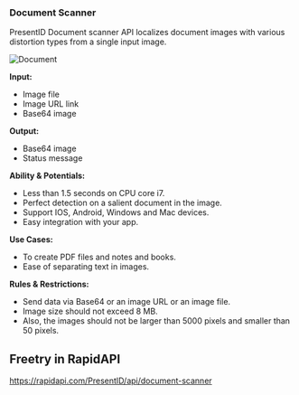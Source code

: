 ### Document Scanner
PresentID Document scanner API localizes document images with various distortion types from a single input image.

![Document](https://user-images.githubusercontent.com/63470748/119769067-a17dfa80-be6e-11eb-92e2-9f8fff62f202.png)


**Input:**
- Image file
- Image URL link
- Base64 image

**Output:**
- Base64 image
- Status message

**Ability & Potentials:**
- Less than 1.5 seconds on CPU core i7.
- Perfect detection on a salient document in the image.
- Support IOS, Android, Windows and Mac devices.
- Easy integration with your app.

**Use Cases:**
- To create PDF files and notes and books.
- Ease of separating text in images.

**Rules & Restrictions:**
- Send data via Base64 or an image URL or an image file.
- Image size should not exceed 8 MB.
- Also, the images should not be larger than 5000 pixels and smaller than 50 pixels.

## Freetry in RapidAPI
https://rapidapi.com/PresentID/api/document-scanner
